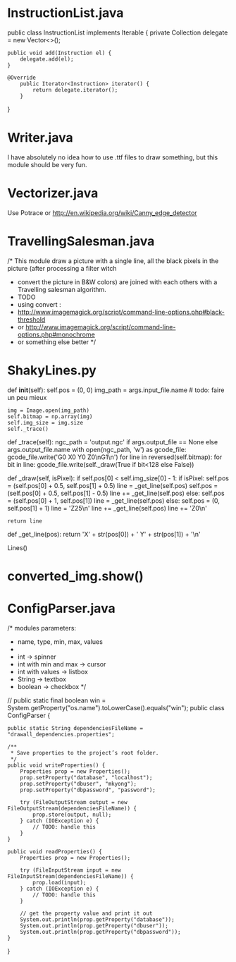 InstructionList.java
====================
public class InstructionList implements Iterable<Instruction> {
	private Collection<Instruction> delegate = new Vector<>();

	public void add(Instruction el) {
		delegate.add(el);
	}

	@Override
		public Iterator<Instruction> iterator() {
			return delegate.iterator();
		}
}

Writer.java
===========
I have absolutely no idea how to use .ttf files to draw something, but this module should be very fun.


Vectorizer.java
===============
Use Potrace or http://en.wikipedia.org/wiki/Canny_edge_detector

TravellingSalesman.java
=======================
/* This module draw a picture with a single line, all the black pixels in the picture (after processing a filter witch
 * convert the picture in B&W colors) are joined with each others with a Travelling salesman algorithm.
 * TODO
 * using convert :
 * http://www.imagemagick.org/script/command-line-options.php#black-threshold
 * or http://www.imagemagick.org/script/command-line-options.php#monochrome
 * or something else better
 */

ShakyLines.py
=============
def __init__(self):
	self.pos = (0, 0)
	img_path = args.input_file.name # todo: faire un peu mieux

	img = Image.open(img_path)
	self.bitmap = np.array(img)
	self.img_size = img.size
	self._trace()

def _trace(self):
	ngc_path = 'output.ngc' if args.output_file == None else args.output_file.name
	with open(ngc_path, 'w') as gcode_file:
		gcode_file.write('G0 X0 Y0 Z0\nG1\n')
		for line in reversed(self.bitmap):
			for bit in line:
				gcode_file.write(self._draw(True if bit<128 else False))

def _draw(self, isPixel):
	if self.pos[0] < self.img_size[0] - 1:
		if isPixel:
			self.pos = (self.pos[0] + 0.5, self.pos[1] + 0.5)
			line = _get_line(self.pos)
			self.pos = (self.pos[0] + 0.5, self.pos[1] - 0.5)
			line += _get_line(self.pos)
		else:
			self.pos = (self.pos[0] + 1, self.pos[1])
			line = _get_line(self.pos)
	else:
		self.pos = (0, self.pos[1] + 1)
		line = 'Z25\n'
		line += _get_line(self.pos)
		line += 'Z0\n'

	return line

def _get_line(pos):
	return 'X' + str(pos[0]) + ' Y' + str(pos[1]) + '\n'

Lines()
# converted_img.show()

ConfigParser.java
=================

/* modules parameters:
 * name, type, min, max, values
 *
 * int -> spinner
 * int with min and max -> cursor
 * int with values -> listbox
 * String -> textbox
 * boolean -> checkbox
 */

// public static final boolean win = System.getProperty("os.name").toLowerCase().equals("win");
public class ConfigParser {

	public static String dependenciesFileName = "drawall_dependencies.properties";

	/**
	 * Save properties to the project’s root folder.
	 */
	public void writeProperties() {
		Properties prop = new Properties();
		prop.setProperty("database", "localhost");
		prop.setProperty("dbuser", "mkyong");
		prop.setProperty("dbpassword", "password");

		try (FileOutputStream output = new FileOutputStream(dependenciesFileName)) {
			prop.store(output, null);
		} catch (IOException e) {
			// TODO: handle this
		}
	}

	public void readProperties() {
		Properties prop = new Properties();

		try (FileInputStream input = new FileInputStream(dependenciesFileName)) {
			prop.load(input);
		} catch (IOException e) {
			// TODO: handle this
		}

		// get the property value and print it out
		System.out.println(prop.getProperty("database"));
		System.out.println(prop.getProperty("dbuser"));
		System.out.println(prop.getProperty("dbpassword"));
	}
}
